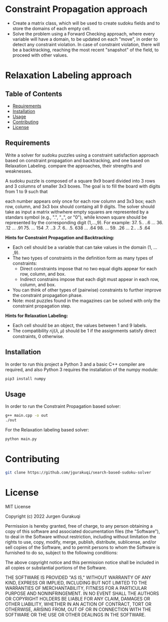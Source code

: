 
# Constraint Propagation approach

- Create a matrix class, which will be used to create sudoku fields and to store the domains of each 
  empty cell.
- Solve the problem using a Forward Checking approach, where every variable will have a domain, to be 
  updated on each "move", in order to detect any constraint violation. In case of constraint violation,
  there will be a backtracking, reaching the most recent "snapshot" of the field, to proceed with other
  values.

# Relaxation Labeling approach



## Table of Contents

- [Requirements](#Requirements)
- [Installation](#installation)
- [Usage](#usage)
- [Contributing](#contributing)
- [License](#license)


## Requirements

Write a solver for sudoku puzzles using a constraint satisfaction approach based on constraint propagation and backtracking, and one based on Relaxation Labeling. compare the approaches, their strengths and weaknesses.

A sudoku puzzle is composed of a square 9x9 board divided into 3 rows and 3 columns of smaller 3x3 boxes. The goal is to fill the board with digits from 1 to 9 such that

each number appears only once for each row column and 3x3 box;
each row, column, and 3x3 box should containg all 9 digits.
The solver should take as input a matrix withwhere empty squares are represented by a standars symbol (e.g., ".", "_", or "0"), while known square should be represented by the corresponding digit (1,...,9). For example:
                                            37. 5.. ..6
                                            ... 36. .12
                                            ... .91 75.
                                            ... 154 .7.
                                            ..3 .7. 6..
                                            .5. 638 ...
                                            .64 98. ...
                                            59. .26 ...
                                            2.. ..5 .64

**Hints for Constraint Propagation and Backtracking:**
- Each cell should be a variable that can take values in the domain (1, … ,9).
- The two types of constraints in the definition form as many types of constraints:
  - Direct constraints impose that no two equal digits appear for each row, column, and box.
  - Indirect constrains impose that each digit must appear in each row, column, and box.
- You can think of other types of (pairwise) constraints to further improve the constraint propagation phase.
- Note: most puzzles found in the magazines can be solved with only the constraint propagation step.

**Hints for Relaxation Labeling:**
- Each cell should be an object, the values between 1 and 9 labels.
- The compatibility 𝑟𝑖𝑗(𝜆, 𝜇) should be 1 if the assignments satisfy direct constraints, 0 otherwise.

## Installation

In order to run this project a Python 3 and a basic C++ compiler are required, and also Python 3 requires the installation of the numpy module:
```bash
pip3 install numpy
```

## Usage

In order to run the Constraint Propagation based solver:
```bash
g++ main.cpp -o out
./out
```

For the Relaxation labeling based solver:
```bash
python main.py
```

# Contributing

```bash
git clone https://github.com/jgurakuqi/search-based-sudoku-solver
```

# License

MIT License

Copyright (c) 2022 Jurgen Gurakuqi

Permission is hereby granted, free of charge, to any person obtaining a copy of this software and associated documentation files (the "Software"), to deal in the Software without restriction, including without limitation the rights to use, copy, modify, merge, publish, distribute, sublicense, and/or sell copies of the Software, and to permit persons to whom the Software is furnished to do so, subject to the following conditions:

The above copyright notice and this permission notice shall be included in all copies or substantial portions of the Software.

THE SOFTWARE IS PROVIDED "AS IS," WITHOUT WARRANTY OF ANY KIND, EXPRESS OR IMPLIED, INCLUDING BUT NOT LIMITED TO THE WARRANTIES OF MERCHANTABILITY, FITNESS FOR A PARTICULAR PURPOSE AND NONINFRINGEMENT. IN NO EVENT SHALL THE AUTHORS OR COPYRIGHT HOLDERS BE LIABLE FOR ANY CLAIM, DAMAGES OR OTHER LIABILITY, WHETHER IN AN ACTION OF CONTRACT, TORT OR OTHERWISE, ARISING FROM, OUT OF OR IN CONNECTION WITH THE SOFTWARE OR THE USE OR OTHER DEALINGS IN THE SOFTWARE.
